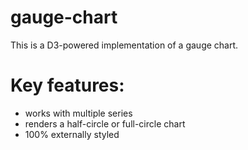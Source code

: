 # gauge-chart

This is a D3-powered implementation of a gauge chart.

# Key features:

- works with multiple series
- renders a half-circle or full-circle chart
- 100% externally styled
